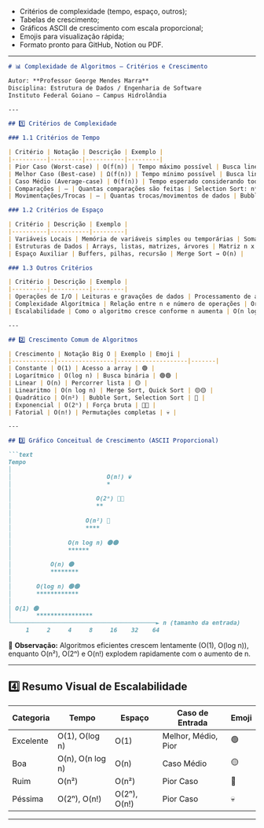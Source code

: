 * Critérios de complexidade (tempo, espaço, outros);
* Tabelas de crescimento;
* Gráficos ASCII de crescimento com escala proporcional;
* Emojis para visualização rápida;
* Formato pronto para GitHub, Notion ou PDF.

---

````markdown
# 📊 Complexidade de Algoritmos — Critérios e Crescimento

Autor: **Professor George Mendes Marra**  
Disciplina: Estrutura de Dados / Engenharia de Software  
Instituto Federal Goiano – Campus Hidrolândia

---

## 1️⃣ Critérios de Complexidade

### 1.1 Critérios de Tempo

| Critério | Notação | Descrição | Exemplo |
|----------|---------|-----------|---------|
| Pior Caso (Worst-case) | O(f(n)) | Tempo máximo possível | Busca linear sem elemento |
| Melhor Caso (Best-case) | Ω(f(n)) | Tempo mínimo possível | Busca linear encontra elemento na 1ª posição |
| Caso Médio (Average-case) | Θ(f(n)) | Tempo esperado considerando todas as entradas | Busca linear com elemento aleatório |
| Comparações | — | Quantas comparações são feitas | Selection Sort: n*(n-1)/2 |
| Movimentações/Trocas | — | Quantas trocas/movimentos de dados | Bubble Sort |

### 1.2 Critérios de Espaço

| Critério | Descrição | Exemplo |
|----------|-----------|---------|
| Variáveis Locais | Memória de variáveis simples ou temporárias | Soma de elementos → O(1) |
| Estruturas de Dados | Arrays, listas, matrizes, árvores | Matriz n x n → O(n²) |
| Espaço Auxiliar | Buffers, pilhas, recursão | Merge Sort → O(n) |

### 1.3 Outros Critérios

| Critério | Descrição | Exemplo |
|----------|-----------|---------|
| Operações de I/O | Leituras e gravações de dados | Processamento de arquivos grandes |
| Complexidade Algorítmica | Relação entre n e número de operações | Ordenação, busca |
| Escalabilidade | Como o algoritmo cresce conforme n aumenta | O(n log n) mais escalável que O(n²) |

---

## 2️⃣ Crescimento Comum de Algoritmos

| Crescimento | Notação Big O | Exemplo | Emoji |
|------------|----------------|--------------------|-------|
| Constante | O(1) | Acesso a array | 🟢 |
| Logarítmico | O(log n) | Busca binária | 🟢🟢 |
| Linear | O(n) | Percorrer lista | 🟡 |
| Linearitmo | O(n log n) | Merge Sort, Quick Sort | 🟡🟡 |
| Quadrático | O(n²) | Bubble Sort, Selection Sort | 🔴 |
| Exponencial | O(2ⁿ) | Força bruta | 🔴🔴 |
| Fatorial | O(n!) | Permutações completas | 💀 |

---

## 3️⃣ Gráfico Conceitual de Crescimento (ASCII Proporcional)

```text
Tempo
│
│                           O(n!) 💀
│                           *
│
│                        O(2ⁿ) 🔴🔴
│                        **
│
│                     O(n²) 🔴
│                     ****
│
│                O(n log n) 🟡🟡
│                ******
│
│           O(n) 🟡
│           ********
│
│       O(log n) 🟢🟢
│       ************
│
│ O(1) 🟢
│       ****************
└─────────────────────────────────────────► n (tamanho da entrada)
     1     2     4     8     16    32    64
````

📍 **Observação:** Algoritmos eficientes crescem lentamente (O(1), O(log n)), enquanto O(n²), O(2ⁿ) e O(n!) explodem rapidamente com o aumento de n.

---

## 4️⃣ Resumo Visual de Escalabilidade

| Categoria | Tempo            | Espaço       | Caso de Entrada     | Emoji |
| --------- | ---------------- | ------------ | ------------------- | ----- |
| Excelente | O(1), O(log n)   | O(1)         | Melhor, Médio, Pior | 🟢    |
| Boa       | O(n), O(n log n) | O(n)         | Caso Médio          | 🟡    |
| Ruim      | O(n²)            | O(n²)        | Pior Caso           | 🔴    |
| Péssima   | O(2ⁿ), O(n!)     | O(2ⁿ), O(n!) | Pior Caso           | 💀    |

---
